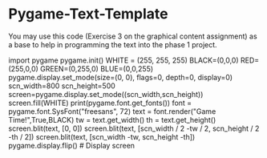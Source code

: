 # Pygame-Text-Template
You may use this code (Exercise 3 on the graphical content assignment) as a base to help in programming the text into the phase 1 project. 

import pygame
pygame.init()
WHITE = (255, 255, 255)
BLACK=(0,0,0)
RED=(255,0,0)
GREEN=(0,255,0)
BLUE=(0,0,255)
pygame.display.set_mode(size=(0, 0), flags=0, depth=0, display=0)
scn_width=800
scn_height=500
screen=pygame.display.set_mode((scn_width,scn_height))
screen.fill(WHITE)
print(pygame.font.get_fonts())
font = pygame.font.SysFont("freesans", 72)
text = font.render("Game Time!",True,BLACK)
tw = text.get_width()
th = text.get_height()
screen.blit(text, [0, 0])
screen.blit(text, [scn_width / 2 -tw / 2, scn_height / 2 -th / 2])
screen.blit(text, [scn_width -tw, scn_height -th])
pygame.display.flip()           # Display screen
